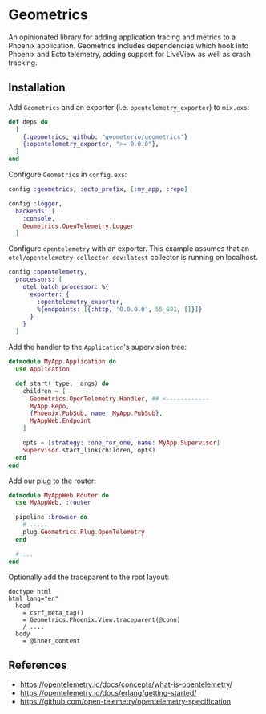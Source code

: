 # Geometrics

An opinionated library for adding application tracing and metrics to a Phoenix application.
Geometrics includes dependencies which hook into Phoenix and Ecto telemetry, adding support for
LiveView as well as crash tracking.

## Installation

Add `Geometrics` and an exporter (i.e. `opentelemetry_exporter`) to `mix.exs`:

```elixir
def deps do
  [
    {:geometrics, github: "geometerio/geometrics"}
    {:opentelemetry_exporter, ">= 0.0.0"},
  ]
end
```

Configure `Geometrics` in `config.exs`:

```elixir
config :geometrics, :ecto_prefix, [:my_app, :repo]

config :logger,
  backends: [
    :console,
    Geometrics.OpenTelemetry.Logger
  ]
```

Configure `opentelemetry` with an exporter. This example assumes that an `otel/opentelemetry-collector-dev:latest` collector is running on localhost.

```elixir
config :opentelemetry,
  processors: [
    otel_batch_processor: %{
      exporter: {
        :opentelemetry_exporter,
        %{endpoints: [{:http, '0.0.0.0', 55_681, []}]}
      }
    }
  ]
```

Add the handler to the `Application`'s supervision tree:

```elixir
defmodule MyApp.Application do
  use Application

  def start(_type, _args) do
    children = [
      Geometrics.OpenTelemetry.Handler, ## <------------
      MyApp.Repo,
      {Phoenix.PubSub, name: MyApp.PubSub},
      MyAppWeb.Endpoint
    ]

    opts = [strategy: :one_for_one, name: MyApp.Supervisor]
    Supervisor.start_link(children, opts)
  end
end
```

Add our plug to the router:

```elixir
defmodule MyAppWeb.Router do
  use MyAppWeb, :router

  pipeline :browser do
    # .....
    plug Geometrics.Plug.OpenTelemetry
  end

  # ...
end
```

Optionally add the traceparent to the root layout:

```slim
doctype html
html lang="en"
  head
    = csrf_meta_tag()
    = Geometrics.Phoenix.View.traceparent(@conn)
    / ....
  body
    = @inner_content
```

## References

* https://opentelemetry.io/docs/concepts/what-is-opentelemetry/
* https://opentelemetry.io/docs/erlang/getting-started/
* https://github.com/open-telemetry/opentelemetry-specification
